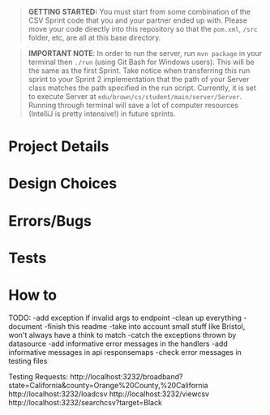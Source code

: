 > **GETTING STARTED:** You must start from some combination of the CSV Sprint code that you and your partner ended up with. Please move your code directly into this repository so that the `pom.xml`, `/src` folder, etc, are all at this base directory.

> **IMPORTANT NOTE**: In order to run the server, run `mvn package` in your terminal then `./run` (using Git Bash for Windows users). This will be the same as the first Sprint. Take notice when transferring this run sprint to your Sprint 2 implementation that the path of your Server class matches the path specified in the run script. Currently, it is set to execute Server at `edu/brown/cs/student/main/server/Server`. Running through terminal will save a lot of computer resources (IntelliJ is pretty intensive!) in future sprints.

# Project Details

# Design Choices

# Errors/Bugs

# Tests

# How to

TODO:
-add exception if invalid args to endpoint
-clean up everything
-document
-finish this readme
-take into account small stuff like Bristol, won't always have a think to match
-catch the exceptions thrown by datasource
-add informative error messages in the handlers
-add informative messages in api responsemaps
-check error messages in testing files

Testing Requests:
http://localhost:3232/broadband?state=California&county=Orange%20County,%20California
http://localhost:3232/loadcsv
http://localhost:3232/viewcsv
http://localhost:3232/searchcsv?target=Black